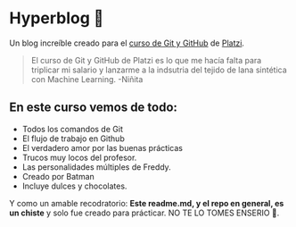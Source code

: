 # Hyperblog 💚

Un blog increíble creado para el [curso de Git y GitHub](https://platzi.com/clases/1557-git-github/) de [Platzi](https://platzi.com/home).

> El curso de Git y GitHub de Platzi es lo que me hacía falta para triplicar mi salario y lanzarme a la indsutria del tejido de lana sintética con Machine Learning. 
> -Niñita

## En este curso vemos de todo: 
* Todos los comandos de Git
* El flujo de trabajo en Github
* El verdadero amor por las buenas prácticas
* Trucos muy locos del profesor.
* Las personalidades múltiples de Freddy.
* Creado por Batman
* Incluye dulces y chocolates.

Y como un amable recodratorio: **Este readme.md, y el repo en general, es un chiste** y solo fue creado para prácticar. NO TE LO TOMES ENSERIO 🤣.